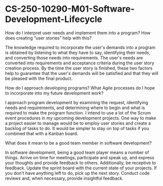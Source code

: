# CS-250-10290-M01-Software-Development-Lifecycle

How do I interpret user needs and implement them into a program? How does creating “user stories” help with this?

The knowledge required to incorporate the user's demands into a program is obtained by listening to what they have to say, identifying their needs, and converting those needs into requirements. The user's needs are converted into requirements and acceptance criteria during the user story creation process. By the time the user story is finished, these two factors help to guarantee that the user's demands will be satisfied and that they will be pleased with the final product.

How do I approach developing programs? What Agile processes do I hope to incorporate into my future development work?

I approach program development by examining the request, identifying needs and requirements, and determining where to begin and what is required to make the program function. I intend to use a lot of the Scrum event procedures in my upcoming development projects. One way to make a project easier to manage would be to employ user stories and create a backlog of tasks to do. It would be simpler to stay on top of tasks if you combined that with a Kanban board.

What does it mean to be a good team member in software development?

In software development, being a good team player means a number of things. Arrive on time for meetings, participate and speak up, and express your thoughts and provide feedback to others. Additionally, be receptive to feedback. Update the sprint board with the current state of your projects. If you don't have anything left to do, pick up the next story. Conduct code reviews and, when necessary, provide insightful feedback.
